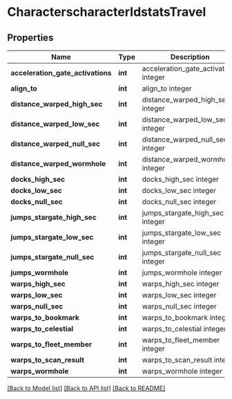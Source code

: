 # CharacterscharacterIdstatsTravel

## Properties
Name | Type | Description | Notes
------------ | ------------- | ------------- | -------------
**acceleration_gate_activations** | **int** | acceleration_gate_activations integer | [optional] 
**align_to** | **int** | align_to integer | [optional] 
**distance_warped_high_sec** | **int** | distance_warped_high_sec integer | [optional] 
**distance_warped_low_sec** | **int** | distance_warped_low_sec integer | [optional] 
**distance_warped_null_sec** | **int** | distance_warped_null_sec integer | [optional] 
**distance_warped_wormhole** | **int** | distance_warped_wormhole integer | [optional] 
**docks_high_sec** | **int** | docks_high_sec integer | [optional] 
**docks_low_sec** | **int** | docks_low_sec integer | [optional] 
**docks_null_sec** | **int** | docks_null_sec integer | [optional] 
**jumps_stargate_high_sec** | **int** | jumps_stargate_high_sec integer | [optional] 
**jumps_stargate_low_sec** | **int** | jumps_stargate_low_sec integer | [optional] 
**jumps_stargate_null_sec** | **int** | jumps_stargate_null_sec integer | [optional] 
**jumps_wormhole** | **int** | jumps_wormhole integer | [optional] 
**warps_high_sec** | **int** | warps_high_sec integer | [optional] 
**warps_low_sec** | **int** | warps_low_sec integer | [optional] 
**warps_null_sec** | **int** | warps_null_sec integer | [optional] 
**warps_to_bookmark** | **int** | warps_to_bookmark integer | [optional] 
**warps_to_celestial** | **int** | warps_to_celestial integer | [optional] 
**warps_to_fleet_member** | **int** | warps_to_fleet_member integer | [optional] 
**warps_to_scan_result** | **int** | warps_to_scan_result integer | [optional] 
**warps_wormhole** | **int** | warps_wormhole integer | [optional] 

[[Back to Model list]](../README.md#documentation-for-models) [[Back to API list]](../README.md#documentation-for-api-endpoints) [[Back to README]](../README.md)


